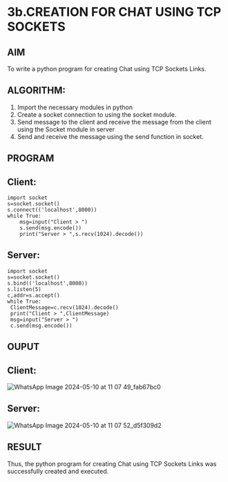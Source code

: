 # 3b.CREATION FOR CHAT USING TCP SOCKETS
## AIM
To write a python program for creating Chat using TCP Sockets Links.
## ALGORITHM:
1. Import the necessary modules in python
2. Create a socket connection to using the socket module.
3. Send message to the client and receive the message from the client using the Socket module in
 server
4. Send and receive the message using the send function in socket.
## PROGRAM
## Client:
```
import socket 
s=socket.socket() 
s.connect(('localhost',8000)) 
while True: 
    msg=input("Client > ") 
    s.send(msg.encode()) 
    print("Server > ",s.recv(1024).decode())
```
## Server:
```
import socket
s=socket.socket()
s.bind(('localhost',8000))
s.listen(5)
c,addr=s.accept()
while True:
 ClientMessage=c.recv(1024).decode()
 print("Client > ",ClientMessage)
 msg=input("Server > ")
 c.send(msg.encode())
```
## OUPUT
## Client:
![WhatsApp Image 2024-05-10 at 11 07 49_fab67bc0](https://github.com/cherryscharan/3b_CHAT_USING_TCP_SOCKETS/assets/146930617/4225e857-7721-4b88-827f-1558b7403083)

## Server:

![WhatsApp Image 2024-05-10 at 11 07 52_d5f309d2](https://github.com/cherryscharan/3b_CHAT_USING_TCP_SOCKETS/assets/146930617/762e4172-1014-40eb-84ab-77b9e1095a96)


## RESULT
Thus, the python program for creating Chat using TCP Sockets Links was successfully 
created and executed.

